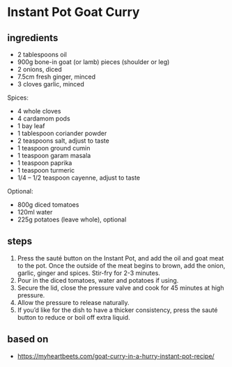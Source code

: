 # Instant Pot Goat Curry

## ingredients

- 2 tablespoons oil
- 900g bone-in goat (or lamb) pieces (shoulder or leg)
- 2 onions, diced
- 7.5cm fresh ginger, minced
- 3 cloves garlic, minced

Spices:

- 4 whole cloves
- 4 cardamom pods
- 1 bay leaf
- 1 tablespoon coriander powder
- 2 teaspoons salt, adjust to taste
- 1 teaspoon ground cumin
- 1 teaspoon garam masala
- 1 teaspoon paprika
- 1 teaspoon turmeric
- 1/4 – 1/2 teaspoon cayenne, adjust to taste

Optional:

- 800g diced tomatoes
- 120ml water
- 225g potatoes (leave whole), optional

## steps

1. Press the sauté button on the Instant Pot, and add the oil and goat meat to the pot. Once the outside of the meat begins to brown, add the onion, garlic, ginger and spices. Stir-fry for 2-3 minutes.
2. Pour in the diced tomatoes, water and potatoes if using.
3. Secure the lid, close the pressure valve and cook for 45 minutes at high pressure.
4. Allow the pressure to release naturally.
5. If you’d like for the dish to have a thicker consistency, press the sauté button to reduce or boil off extra liquid.

## based on

- https://myheartbeets.com/goat-curry-in-a-hurry-instant-pot-recipe/
